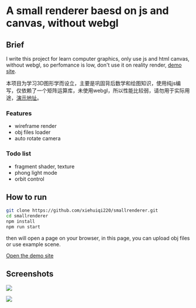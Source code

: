 # A small renderer baesd on js and canvas, without webgl

## Brief

I write this project for learn computer graphics, only use js and html canvas, without webgl, so perfomance is low, don't use it on reality render, [demo site](https://xiehuiqi220.github.io/smallrenderer/).

本项目为学习3D图形学而设立，主要是巩固背后数学和绘图知识，使用纯js编写，仅依赖了一个矩阵运算库，未使用webgl，所以性能比较弱，请勿用于实际用途，[演示地址](https://xiehuiqi220.github.io/smallrenderer/)。

### Features
- wireframe render
- obj files loader
- auto rotate camera

### Todo list
- fragment shader, texture
- phong light mode
- orbit control

## How to run
```sh
git clone https://github.com/xiehuiqi220/smallrenderer.git
cd smallrenderer
npm install
npm run start
```
then will open a page on your browser, in this page, you can upload obj files or use example scene.

[Open the demo site](https://xiehuiqi220.github.io/smallrenderer/)

## Screenshots

![](https://user-images.githubusercontent.com/1331211/213100140-9ee211ef-ca2e-41b1-b8d8-36e9384c3e60.png)


![](https://user-images.githubusercontent.com/1331211/213100164-d2c69c14-8827-45dd-aa55-ea91bb862e01.png)

